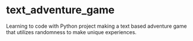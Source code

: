 # text_adventure_game
Learning to code with Python project making a text based adventure game that utilizes randomness to make unique experiences.
